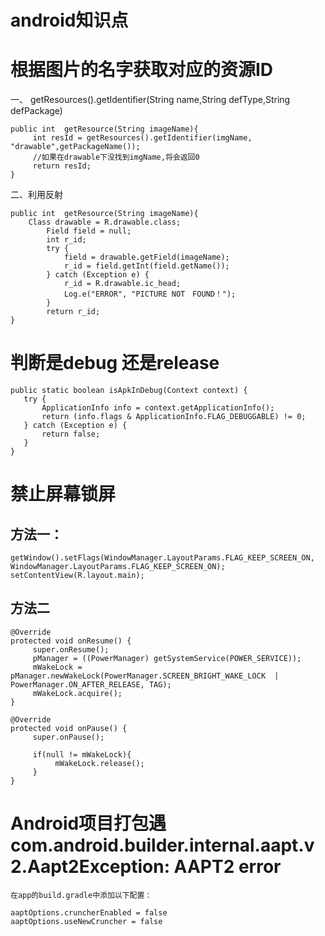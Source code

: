 # android知识点

# 根据图片的名字获取对应的资源ID

一、   getResources().getIdentifier(String name,String defType,String defPackage) 
```
public int  getResource(String imageName){
     int resId = getResources().getIdentifier(imgName, "drawable",getPackageName());
     //如果在drawable下没找到imgName,将会返回0
     return resId;
}
```
二、利用反射
```
public int  getResource(String imageName){
    Class drawable = R.drawable.class;
        Field field = null;
        int r_id;
        try {
            field = drawable.getField(imageName);
            r_id = field.getInt(field.getName());
        } catch (Exception e) {
            r_id = R.drawable.ic_head;
            Log.e("ERROR", "PICTURE NOT　FOUND！");
        }
        return r_id;
}
```

# 判断是debug 还是release

```
public static boolean isApkInDebug(Context context) {
   try {
       ApplicationInfo info = context.getApplicationInfo();
       return (info.flags & ApplicationInfo.FLAG_DEBUGGABLE) != 0;
   } catch (Exception e) {
       return false;
   }
}
```

# 禁止屏幕锁屏

## 方法一：
```
getWindow().setFlags(WindowManager.LayoutParams.FLAG_KEEP_SCREEN_ON, WindowManager.LayoutParams.FLAG_KEEP_SCREEN_ON);
setContentView(R.layout.main);  
```
## 方法二
```
@Override  
protected void onResume() {  
     super.onResume();  
     pManager = ((PowerManager) getSystemService(POWER_SERVICE));  
     mWakeLock = pManager.newWakeLock(PowerManager.SCREEN_BRIGHT_WAKE_LOCK  | PowerManager.ON_AFTER_RELEASE, TAG);  
     mWakeLock.acquire();  
}  

@Override  
protected void onPause() {  
     super.onPause();  

     if(null != mWakeLock){  
          mWakeLock.release();  
     }  
}  
```


# Android项目打包遇com.android.builder.internal.aapt.v2.Aapt2Exception: AAPT2 error

```
在app的build.gradle中添加以下配置：

aaptOptions.cruncherEnabled = false  
aaptOptions.useNewCruncher = false 

```
